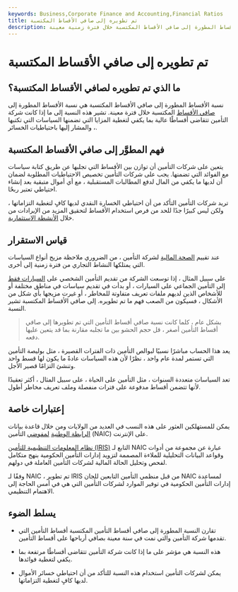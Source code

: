 ```yaml
---
keywords: Business,Corporate Finance and Accounting,Financial Ratios
title: تم تطويره إلى صافي الأقساط المكتسبة
description: نسبة الأقساط المطورة إلى صافي الأقساط المكتسبة هي نسبة الأقساط المطورة إلى صافي الأقساط المكتسبة خلال فترة زمنية معينة.
---
```


# تم تطويره إلى صافي الأقساط المكتسبة
## ما الذي تم تطويره لصافي الأقساط المكتسبة؟

نسبة الأقساط المطورة إلى صافي الأقساط المكتسبة هي نسبة الأقساط المطورة إلى [صافي الأقساط](/net-premium) المكتسبة خلال فترة معينة. تشير هذه النسبة إلى ما إذا كانت شركة التأمين تتقاضى أقساطًا عالية بما يكفي لتغطية المزايا التي تضمنها السياسات التي تكتبها ، والمشار إليها باحتياطيات الخسائر.

## فهم المطوَّر إلى صافي الأقساط المكتسبة

يتعين على شركات التأمين أن توازن بين الأقساط التي تجلبها عن طريق كتابة سياسات مع الفوائد التي تضمنها. يجب على شركات التأمين تخصيص الاحتياطيات المطلوبة لضمان أن لديها ما يكفي من المال لدفع المطالبات المستقبلية ، مع أي أموال متبقية بعد إنشاء احتياطي تعتبر ربحًا.

تريد شركات التأمين التأكد من أن احتياطي الخسارة النقدي لديها كافٍ لتغطية التزاماتها ، ولكن ليس كبيرًا جدًا للحد من فرص استخدام الأقساط لتحقيق المزيد من الإيرادات من خلال [الأنشطة الاستثمارية](/cashflowfinvestingactivities).

## قياس الاستقرار

عند تقييم [الصحة المالية](/financial-health) لشركة التأمين ، من الضروري ملاحظة مزيج أنواع السياسات التي يمتلكها النشاط التجاري من فترة زمنية إلى أخرى.

على سبيل المثال ، إذا توسعت الشركة من تقديم التأمين الشخصي على [السيارات فقط](/auto-insurance) إلى التأمين الجماعي على السيارات ، أو بدأت في تقديم سياسات في مناطق مختلفة أو للأشخاص الذين لديهم ملفات تعريف متفاوتة للمخاطر ، أو غيرت مزيجها بأي شكل من الأشكال ، فسيكون من الصعب فهم ما تم تطويره. إلى صافي الأقساط المكتسبة تشير النسبة.

> بشكل عام ، كلما كانت نسبة صافي أقساط التأمين التي تم تطويرها إلى صافي أقساط التأمين أصغر ، قل حجم الحشو بين ما تجلبه مقارنة بما قد يتعين عليها دفعه.

>

يعد هذا الحساب مباشرًا نسبيًا لبوالص التأمين ذات الفترات القصيرة ، مثل بوليصة التأمين التي تستمر لمدة عام واحد ، نظرًا لأن هذه السياسات عادةً ما يكون لها قسط واحد وتنشئ التزامًا قصير الأجل.

تعد السياسات متعددة السنوات ، مثل التأمين على الحياة ، على سبيل المثال ، أكثر تعقيدًا لأنها تتضمن أقساط مدفوعة على فترات منفصلة وملف تعريف مخاطر أطول.

## إعتبارات خاصة

يمكن للمستهلكين العثور على هذه النسب في العديد من الولايات ومن خلال قاعدة بيانات [الرابطة الوطنية](/nainsurancec) [لمفوضي](/nainsurancec) التأمين (NAIC) على الإنترنت.

[نظام المعلومات التنظيمية للتأمين (IRIS)](/insurance-regulatory-information-system-iris) التابع لـ NAIC عبارة عن مجموعة من أدوات وقواعد البيانات التحليلية للملاءة المصممة لتزويد إدارات التأمين الحكومية بنهج متكامل لفحص وتحليل الحالة المالية لشركات التأمين العاملة في دولهم.

وفقًا لـ NAIC ، تم تطوير IRIS من قبل منظمي التأمين التابعين للجان NAIC لمساعدة إدارات التأمين الحكومية في توفير الموارد لشركات التأمين التي هي في أمس الحاجة إلى الاهتمام التنظيمي.

## يسلط الضوء

- تقارن النسبة المطورة إلى صافي أقساط التأمين المكتسبة أقساط التأمين التي تقدمها شركة التأمين والتي نمت في سنة معينة بصافي أرباحها على أقساط التأمين.

- هذه النسبة هي مؤشر على ما إذا كانت شركة التأمين تتقاضى أقساطًا مرتفعة بما يكفي لتغطية فوائدها.

- يمكن لشركات التأمين استخدام هذه النسبة للتأكد من أن احتياطي خسائر الأموال لديها كافٍ لتغطية التزاماتها.

